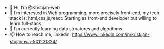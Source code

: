 - 👋 Hi, I’m @Kristijan-web
- 👀 I’m interested in Web programming, more precisely front-end, my tech stack is: html,css,js,react. Starting as front-end developer but willing to learn full-stack
- 🌱 I’m currently learning data structures and algorithms
- 📫 How to reach me, linkedin: https://www.linkedin.com/in/kristijan-stojanovic-501231324/

<!---
Kristijan-web/Kristijan-web is a ✨ special ✨ repository because its `README.md` (this file) appears on your GitHub profile.
You can click the Preview link to take a look at your changes.
--->
